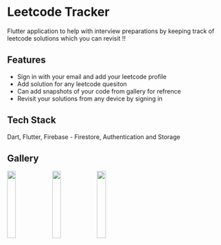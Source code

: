 # Leetcode Tracker
Flutter application to help with interview preparations by keeping track of leetcode solutions which you can revisit !!

## Features
- Sign in with your email and add your leetcode profile
- Add solution for any leetcode quesiton
- Can add snapshots of your code from gallery for refrence
- Revisit your solutions from any device by signing in

## Tech Stack
Dart, Flutter, Firebase - Firestore, Authentication and Storage

## Gallery
<img src="https://github.com/aniketTCodes/Leetcode-Tracker/assets/77580411/838cf99f-70b3-4e77-8893-916e689fb5d5" width="20%"
height="20%">  <img src="https://github.com/aniketTCodes/Leetcode-Tracker/assets/77580411/a17e420b-7a16-4df0-b757-0383c67abcc1" width="20%"
height="20%">  <img src="https://github.com/aniketTCodes/Leetcode-Tracker/assets/77580411/18aecdc9-f271-4165-9b6c-50f423a10462" width="20%"
height="20%">

